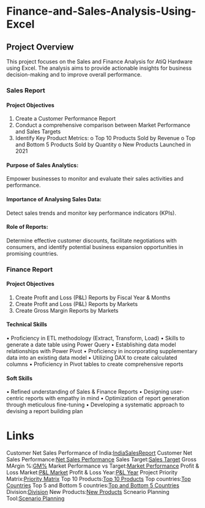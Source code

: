 # **Finance-and-Sales-Analysis-Using-Excel**
## **Project Overview**
This project focuses on the Sales and Finance Analysis for AtiQ Hardware using Excel. The analysis aims to provide actionable insights for business decision-making and to improve overall performance.
### **Sales Report**
#### **Project Objectives**
1.	Create a Customer Performance Report
2.	Conduct a comprehensive comparison between Market Performance and Sales Targets
3.	Identify Key Product Metrics:
o	Top 10 Products Sold by Revenue
o	Top and Bottom 5 Products Sold by Quantity
o   New Products Launched in 2021
#### **Purpose of Sales Analytics:**
Empower businesses to monitor and evaluate their sales activities and performance.
#### **Importance of Analysing Sales Data:**
Detect sales trends and monitor key performance indicators (KPIs).
#### **Role of Reports:**
Determine effective customer discounts, facilitate negotiations with consumers, and identify potential business expansion opportunities in promising countries.
### **Finance Report**
#### **Project Objectives**
1.	Create Profit and Loss (P&L) Reports by Fiscal Year & Months
2.	Create Profit and Loss (P&L) Reports by Markets
3.	Create Gross Margin Reports by Markets
#### **Technical Skills**
•	Proficiency in ETL methodology (Extract, Transform, Load)
•	Skills to generate a date table using Power Query
•	Establishing data model relationships with Power Pivot
•	Proficiency in incorporating supplementary data into an existing data model
•	Utilizing DAX to create calculated columns
•	Proficiency in Pivot tables to create comprehensive reports
#### **Soft Skills**
•	Refined understanding of Sales & Finance Reports
•	Designing user-centric reports with empathy in mind
•	Optimization of report generation through meticulous fine-tuning
•	Developing a systematic approach to devising a report building plan
# **Links**
Customer Net Sales Performance of India:[IndiaSalesReport](https://github.com/midhunnairr/Sales-and-Finance-Analysis/blob/main/AtliQHardwares_IndiaSalesReport.pdf)
Customer Net Sales Performance:[Net Sales Performance](https://github.com/midhunnairr/Sales-and-Finance-Analysis/blob/main/AtliQHardwares_NetSalesReport.pdf)
Sales Target:[Sales Target](https://github.com/midhunnairr/Sales-and-Finance-Analysis/blob/main/AtliQSalesTarget.pdf)
Gross MArgin %:[GM%](https://github.com/midhunnairr/Sales-and-Finance-Analysis/blob/main/GM%25.pdf)
Market Performance vs Target:[Market Performance](https://github.com/midhunnairr/Sales-and-Finance-Analysis/blob/main/Market%20Performance%20vs%20Target.pdf)
Profit & Loss Market:[P&L Market](https://github.com/midhunnairr/Sales-and-Finance-Analysis/blob/main/P%26L%20Market.pdf)
Profit & Loss Year:[P&L Year](https://github.com/midhunnairr/Sales-and-Finance-Analysis/blob/main/P%26L%20Year.pdf)
Project Priority Matrix:[Priority Matrix](https://github.com/midhunnairr/Sales-and-Finance-Analysis/blob/main/Project%20priority%20matrix.pdf)
Top 10 Products:[Top 10 Products](https://github.com/midhunnairr/Sales-and-Finance-Analysis/blob/main/Top%2010.pdf)
Top countries:[Top Countries](https://github.com/midhunnairr/Sales-and-Finance-Analysis/blob/main/Top%20countries.pdf)
Top 5 and Bottom 5 countries:[Top and Bottom 5 Countries](https://github.com/midhunnairr/Sales-and-Finance-Analysis/blob/main/Top5%20and%20Bottom%205.pdf)
Division:[Division](https://github.com/midhunnairr/Sales-and-Finance-Analysis/blob/main/division.pdf)
New Products:[New Products](https://github.com/midhunnairr/Sales-and-Finance-Analysis/blob/main/new%20products.pdf)
Scneario Planning Tool:[Scenario Planning](https://github.com/midhunnairr/Sales-and-Finance-Analysis/blob/main/scenario%20planning%20tool.pdf)


